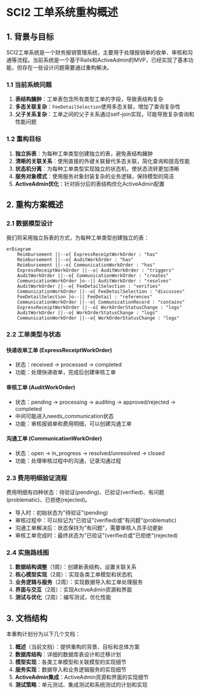 # SCI2 工单系统重构概述

## 1. 背景与目标

SCI2工单系统是一个财务报销管理系统，主要用于处理报销单的收单、审核和沟通等流程。当前系统是一个基于Rails和ActiveAdmin的MVP，已经实现了基本功能，但存在一些设计问题需要通过重构解决。

### 1.1 当前系统问题

1. **表结构臃肿**：工单表包含所有类型工单的字段，导致表结构复杂
2. **多态关联复杂**：`FeeDetailSelection`使用多态关联，增加了查询复杂性
3. **父子关系复杂**：工单之间的父子关系通过self-join实现，可能导致复杂查询和性能问题

### 1.2 重构目标

1. **独立拆表**：为每种工单类型创建独立的表，避免表结构臃肿
2. **清晰的关联关系**：使用直接的外键关联替代多态关联，简化查询和提高性能
3. **状态机分离**：为每种工单类型实现独立的状态机，使状态流转更加清晰
4. **服务对象模式**：使用服务对象封装复杂的业务逻辑，保持模型的简洁
5. **ActiveAdmin优化**：针对拆分后的表结构优化ActiveAdmin配置

## 2. 重构方案概述

### 2.1 数据模型设计

我们将采用独立拆表的方式，为每种工单类型创建独立的表：

```mermaid
erDiagram
    Reimbursement ||--o{ ExpressReceiptWorkOrder : "has"
    Reimbursement ||--o{ AuditWorkOrder : "has"
    Reimbursement ||--o{ CommunicationWorkOrder : "has"
    ExpressReceiptWorkOrder ||--o| AuditWorkOrder : "triggers"
    AuditWorkOrder ||--o{ CommunicationWorkOrder : "creates"
    CommunicationWorkOrder }o--|| AuditWorkOrder : "resolves"
    AuditWorkOrder ||--o{ FeeDetailSelection : "verifies"
    CommunicationWorkOrder ||--o{ FeeDetailSelection : "discusses"
    FeeDetailSelection }o--|| FeeDetail : "references"
    CommunicationWorkOrder ||--o{ CommunicationRecord : "contains"
    ExpressReceiptWorkOrder ||--o{ WorkOrderStatusChange : "logs"
    AuditWorkOrder ||--o{ WorkOrderStatusChange : "logs"
    CommunicationWorkOrder ||--o{ WorkOrderStatusChange : "logs"
```

### 2.2 工单类型与状态

#### 快递收单工单 (ExpressReceiptWorkOrder)
- 状态：received → processed → completed
- 功能：处理快递收单，完成后创建审核工单

#### 审核工单 (AuditWorkOrder)
- 状态：pending → processing → auditing → approved/rejected → completed
- 中间可能进入needs_communication状态
- 功能：审核报销单和费用明细，可以创建沟通工单

#### 沟通工单 (CommunicationWorkOrder)
- 状态：open → in_progress → resolved/unresolved → closed
- 功能：处理审核过程中的沟通，记录沟通过程

### 2.3 费用明细验证流程

费用明细有四种状态：待验证(pending)、已验证(verified)、有问题(problematic)、已拒绝(rejected)。

- 导入时：初始状态为"待验证"(pending)
- 审核过程中：可以标记为"已验证"(verified)或"有问题"(problematic)
- 沟通工单解决后：状态保持为"有问题"，需要审核人员手动更新
- 审核工单完成时：最终状态为"已验证"(verified)或"已拒绝"(rejected)

### 2.4 实施路线图

1. **数据结构调整**（1周）：创建新表结构，设置关联关系
2. **核心模型实现**（2周）：实现各类工单模型和状态机
3. **业务逻辑与服务**（2周）：实现数据导入和工单处理服务
4. **界面与交互**（2周）：实现ActiveAdmin资源和界面
5. **测试与优化**（2周）：编写测试，优化性能

## 3. 文档结构

本重构计划分为以下几个文档：

1. **概述**（当前文档）：提供重构的背景、目标和总体方案
2. **数据库结构**：详细的数据库表设计和迁移计划
3. **模型实现**：各类工单模型和关联模型的实现细节
4. **服务实现**：数据导入和业务逻辑服务的实现细节
5. **ActiveAdmin集成**：ActiveAdmin资源和界面的实现细节
6. **测试策略**：单元测试、集成测试和系统测试的计划和实现